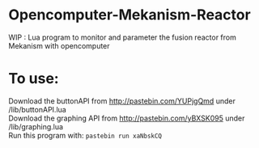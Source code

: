 # Opencomputer-Mekanism-Reactor
WIP : Lua program to monitor and parameter the fusion reactor from Mekanism with opencomputer<br />

# To use:
Download the buttonAPI from http://pastebin.com/YUPjgQmd under /lib/buttonAPI.lua <br />
Download the graphing API from http://pastebin.com/yBXSK095 under /lib/graphing.lua <br />
Run this program with: `pastebin run xaNbskCQ`
